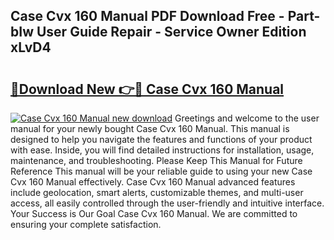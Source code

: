 ## Case Cvx 160 Manual PDF Download Free - Part-bIw User Guide Repair - Service Owner Edition xLvD4

# <h2><a href="http://bc80357.oget.top/?id=Case+Cvx+160+Manual">🔗Download New 👉🔴 Case Cvx 160 Manual</a></h2>

[![Case Cvx 160 Manual new download](https://i.imgur.com/5g1atiW.png)](http://bc80357.oget.top/?id=Case+Cvx+160+Manual)
Greetings and welcome to the user manual for your newly bought Case Cvx 160 Manual. This manual is designed to help you navigate the features and functions of your product with ease. Inside, you will find detailed instructions for installation, usage, maintenance, and troubleshooting. Please Keep This Manual for Future Reference This manual will be your reliable guide to using your new Case Cvx 160 Manual effectively. Case Cvx 160 Manual advanced features include geolocation, smart alerts, customizable themes, and multi-user access, all easily controlled through the user-friendly and intuitive interface. Your Success is Our Goal Case Cvx 160 Manual. We are committed to ensuring your complete satisfaction.
